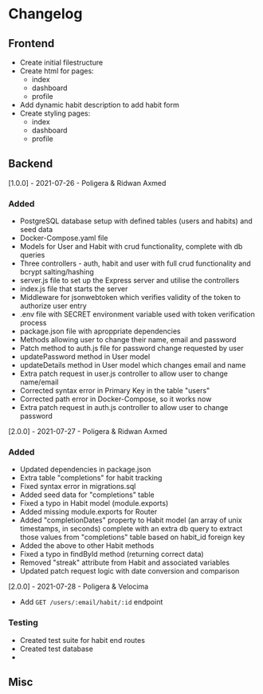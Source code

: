 # Changelog

## Frontend

- Create initial filestructure
- Create html for pages:
  - index
  - dashboard
  - profile
- Add dynamic habit description to add habit form
- Create styling pages:
  - index
  - dashboard
  - profile

## Backend

[1.0.0] - 2021-07-26 - Poligera & Ridwan Axmed

### Added

- PostgreSQL database setup with defined tables (users and habits) and seed data
- Docker-Compose.yaml file
- Models for User and Habit with crud functionality, complete with db queries
- Three controllers - auth, habit and user with full crud functionality and bcrypt salting/hashing
- server.js file to set up the Express server and utilise the controllers
- index.js file that starts the server
- Middleware for jsonwebtoken which verifies validity of the token to authorize user entry
- .env file with SECRET environment variable used with token verification process
- package.json file with aproppriate dependencies
- Methods allowing user to change their name, email and password
- Patch method to auth.js file for password change requested by user
- updatePassword method in User model
- updateDetails method in User model which changes email and name
- Extra patch request in user.js controller to allow user to change name/email
- Corrected syntax error in Primary Key in the table "users"
- Corrected path error in Docker-Compose, so it works now
- Extra patch request in auth.js controller to allow user to change password

[2.0.0] - 2021-07-27 - Poligera & Ridwan Axmed

### Added

- Updated dependencies in package.json
- Extra table "completions" for habit tracking
- Fixed syntax error in migrations.sql
- Added seed data for "completions" table
- Fixed a typo in Habit model (module.exports)
- Added missing module.exports for Router
- Added "completionDates" property to Habit model (an array of unix timestamps, in seconds) complete with an extra db query to extract those values from "completions" table based on habit_id foreign key
- Added the above to other Habit methods
- Fixed a typo in findById method (returning correct data)
- Removed "streak" attribute from Habit and associated variables
- Updated patch request logic with date conversion and comparison

[2.0.0] - 2021-07-28 - Poligera & Velocima

- Add `GET /users/:email/habit/:id` endpoint

### Testing

- Created test suite for habit end routes
- Created test database
-

## Misc
